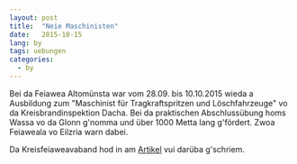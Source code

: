 ```yaml
---
layout: post
title:  "Neie Maschinisten"
date:   2015-10-15
lang: by
tags: uebungen
categories:
  - by
---
```


Bei da Feiawea Altomünsta war vom 28.09. bis 10.10.2015 wieda a Ausbildung zum "Maschinist für Tragkraftspritzen und Löschfahrzeuge" vo da Kreisbrandinspektion Dacha. Bei da praktischen Abschlussübung homs Wassa vo da Glonn g'nomma und über 1000 Metta lang g'fördert.
Zwoa Feiaweala vo Eilzria warn dabei.

Da Kreisfeiaweavaband hod in am [Artikel][kfv] vui darüba g'schriem.

[kfv]: http://kfv-dachau.de/index.php?section=news&cmd=details&newsid=873

